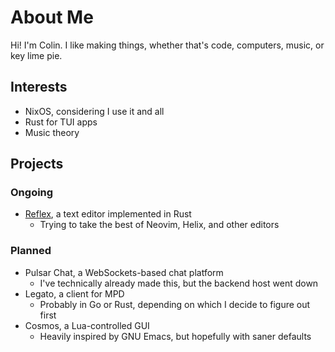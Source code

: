 # About Me

Hi! I'm Colin. I like making things, whether that's code, computers, music, or key lime pie.

## Interests

- NixOS, considering I use it and all
- Rust for TUI apps
- Music theory

## Projects

### Ongoing

- [Reflex](https://github.com/colin-heffernan/reflex/), a text editor implemented in Rust
  - Trying to take the best of Neovim, Helix, and other editors

### Planned

- Pulsar Chat, a WebSockets-based chat platform
  - I've technically already made this, but the backend host went down
- Legato, a client for MPD
  - Probably in Go or Rust, depending on which I decide to figure out first
- Cosmos, a Lua-controlled GUI
  - Heavily inspired by GNU Emacs, but hopefully with saner defaults
